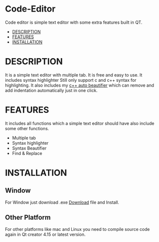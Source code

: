 # Code-Editor
Code editor is simple text editor with some extra features built in QT.


- [DESCRIPTION](#description)
- [FEATURES](#features)
- [INSTALLATION](#installation)

# DESCRIPTION #
It is a simple text editor with multiple tab. It is free and easy to use. It includes syntax highlighter Still only support c and c++ syntax for highlighting. It also includes my [c++ auto beautifier](https://github.com/zaidrao/C-plus-Style-code-beautify) which can remove and add indentation automatically just in one click.

# FEATURES #
It includes all functions which a simple text editor should have also include some other functions.
- Multiple tab
- Syntax highlighter
- Syntax Beautifier
- Find & Replace

# INSTALLATION #
## Window ##

For Window just download .exe [Download]() file and Install.

## Other Platform ##

For other platforms like mac and Linux you need to compile source code again in Qt creator 4.15 or latest version.
